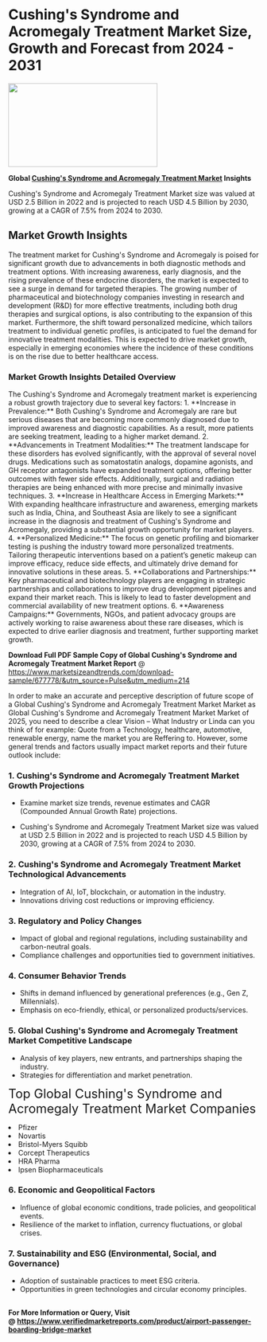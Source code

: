 <H1>Cushing's Syndrome and Acromegaly Treatment Market Size, Growth and Forecast from 2024 - 2031</H1><img class="aligncenter size-medium wp-image-584254" src="https://thirdeyenews.in/wp-content/uploads/2024/09/Global-Market-Research-300x168.jpeg" alt="" width="300" height="168" /><p><strong>Global&nbsp;<a href="https://www.marketsizeandtrends.com/download-sample/677778/&amp;utm_source=Pulse&amp;utm_medium=214">Cushing's Syndrome and Acromegaly Treatment Market</a> Insights</strong></p><p>Cushing's Syndrome and Acromegaly Treatment Market size was valued at USD 2.5 Billion in 2022 and is projected to reach USD 4.5 Billion by 2030, growing at a CAGR of 7.5% from 2024 to 2030.</p><p><h2>Market Growth Insights</h2> The treatment market for Cushing's Syndrome and Acromegaly is poised for significant growth due to advancements in both diagnostic methods and treatment options. With increasing awareness, early diagnosis, and the rising prevalence of these endocrine disorders, the market is expected to see a surge in demand for targeted therapies. The growing number of pharmaceutical and biotechnology companies investing in research and development (R&D) for more effective treatments, including both drug therapies and surgical options, is also contributing to the expansion of this market. Furthermore, the shift toward personalized medicine, which tailors treatment to individual genetic profiles, is anticipated to fuel the demand for innovative treatment modalities. This is expected to drive market growth, especially in emerging economies where the incidence of these conditions is on the rise due to better healthcare access. <h3>Market Growth Insights Detailed Overview</h3> The Cushing's Syndrome and Acromegaly treatment market is experiencing a robust growth trajectory due to several key factors: 1. **Increase in Prevalence:** Both Cushing's Syndrome and Acromegaly are rare but serious diseases that are becoming more commonly diagnosed due to improved awareness and diagnostic capabilities. As a result, more patients are seeking treatment, leading to a higher market demand. 2. **Advancements in Treatment Modalities:** The treatment landscape for these disorders has evolved significantly, with the approval of several novel drugs. Medications such as somatostatin analogs, dopamine agonists, and GH receptor antagonists have expanded treatment options, offering better outcomes with fewer side effects. Additionally, surgical and radiation therapies are being enhanced with more precise and minimally invasive techniques. 3. **Increase in Healthcare Access in Emerging Markets:** With expanding healthcare infrastructure and awareness, emerging markets such as India, China, and Southeast Asia are likely to see a significant increase in the diagnosis and treatment of Cushing's Syndrome and Acromegaly, providing a substantial growth opportunity for market players. 4. **Personalized Medicine:** The focus on genetic profiling and biomarker testing is pushing the industry toward more personalized treatments. Tailoring therapeutic interventions based on a patient’s genetic makeup can improve efficacy, reduce side effects, and ultimately drive demand for innovative solutions in these areas. 5. **Collaborations and Partnerships:** Key pharmaceutical and biotechnology players are engaging in strategic partnerships and collaborations to improve drug development pipelines and expand their market reach. This is likely to lead to faster development and commercial availability of new treatment options. 6. **Awareness Campaigns:** Governments, NGOs, and patient advocacy groups are actively working to raise awareness about these rare diseases, which is expected to drive earlier diagnosis and treatment, further supporting market growth. </p><p><span class=""><strong>Download Full PDF Sample Copy of Global Cushing's Syndrome and Acromegaly Treatment Market Report</strong> @ <a href="https://www.marketsizeandtrends.com/download-sample/677778/&amp;utm_source=Pulse&amp;utm_medium=214" target="_blank">https://www.marketsizeandtrends.com/download-sample/677778/&amp;utm_source=Pulse&amp;utm_medium=214</a></span></p><p>In order to make an accurate and perceptive description of future scope of a Global&nbsp;Cushing's Syndrome and Acromegaly Treatment Market Market as Global&nbsp;Cushing's Syndrome and Acromegaly Treatment Market Market of 2025, you need to describe a clear Vision &ndash; What Industry or Linda can you think of for example: Quote from a Technology, healthcare, automotive, renewable energy, name the market you are Reffering to. However, some general trends and factors usually impact market reports and their future outlook include:</p><h3>1.&nbsp;<strong>Cushing's Syndrome and Acromegaly Treatment Market Growth Projections</strong></h3><ul><li>Examine market size trends, revenue estimates and CAGR (Compounded Annual Growth Rate) projections.</li><li><p>Cushing's Syndrome and Acromegaly Treatment Market size was valued at USD 2.5 Billion in 2022 and is projected to reach USD 4.5 Billion by 2030, growing at a CAGR of 7.5% from 2024 to 2030.</p></li></ul><h3>2.&nbsp;<strong>Cushing's Syndrome and Acromegaly Treatment Market Technological Advancements</strong></h3><ul><li>Integration of AI, IoT, blockchain, or automation in the industry.</li><li>Innovations driving cost reductions or improving efficiency.</li></ul><h3>3.&nbsp;<strong>Regulatory and Policy Changes</strong></h3><ul><li>Impact of global and regional regulations, including sustainability and carbon-neutral goals.</li><li>Compliance challenges and opportunities tied to government initiatives.</li></ul><h3>4.&nbsp;<strong>Consumer Behavior Trends</strong></h3><ul><li>Shifts in demand influenced by generational preferences (e.g., Gen Z, Millennials).</li><li>Emphasis on eco-friendly, ethical, or personalized products/services.</li></ul><h3>5.&nbsp;<strong>Global Cushing's Syndrome and Acromegaly Treatment Market Competitive Landscape</strong></h3><ul><li>Analysis of key players, new entrants, and partnerships shaping the industry.</li><li>Strategies for differentiation and market penetration.</li></ul><p data-pm-slice="1 1 []"><span style="color: inherit; font-family: inherit; font-size: 25px;">Top Global Cushing's Syndrome and Acromegaly Treatment Market Companies</span></p><div class="" data-test-id=""><p><li>Pfizer</li><li> Novartis</li><li> Bristol-Myers Squibb</li><li> Corcept Therapeutics</li><li> HRA Pharma</li><li> Ipsen Biopharmaceuticals</li></p></div><h3>6.&nbsp;<strong>Economic and Geopolitical Factors</strong></h3><ul><li>Influence of global economic conditions, trade policies, and geopolitical events.</li><li>Resilience of the market to inflation, currency fluctuations, or global crises.</li></ul><h3>7.&nbsp;<strong>Sustainability and ESG (Environmental, Social, and Governance)</strong></h3><ul><li>Adoption of sustainable practices to meet ESG criteria.</li><li>Opportunities in green technologies and circular economy principles.</li></ul><h2><strong style="font-size: 14px;">For More Information or Query, Visit @&nbsp;</strong><a style="background-color: #ffffff; font-size: 14px;" href="https://www.marketsizeandtrends.com/report/cushing-s-syndrome-and-acromegaly-treatment-market/" target="_blank">https://www.verifiedmarketreports.com/product/airport-passenger-boarding-bridge-market</a></h2>
